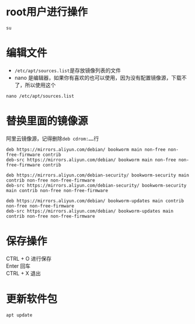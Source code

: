 # root用户进行操作

```shell
su
```

# 编辑文件

- `/etc/apt/sources.list`是存放镜像列表的文件
- nano 是编辑器，如果你有喜欢的也可以使用，因为没有配置镜像源，下载不了，所以使用这个

```shell
nano /etc/apt/sources.list
```

# 替换里面的镜像源

阿里云镜像源，记得删除`deb cdrom:……`行

```shell
deb https://mirrors.aliyun.com/debian/ bookworm main non-free non-free-firmware contrib
deb-src https://mirrors.aliyun.com/debian/ bookworm main non-free non-free-firmware contrib

deb https://mirrors.aliyun.com/debian-security/ bookworm-security main contrib non-free non-free-firmware
deb-src https://mirrors.aliyun.com/debian-security/ bookworm-security main contrib non-free non-free-firmware

deb https://mirrors.aliyun.com/debian/ bookworm-updates main contrib non-free non-free-firmware
deb-src https://mirrors.aliyun.com/debian/ bookworm-updates main contrib non-free non-free-firmware
```

# 保存操作

CTRL + O 进行保存       
Enter 回车        
CTRL + X 退出

# 更新软件包

```shell
apt update
```